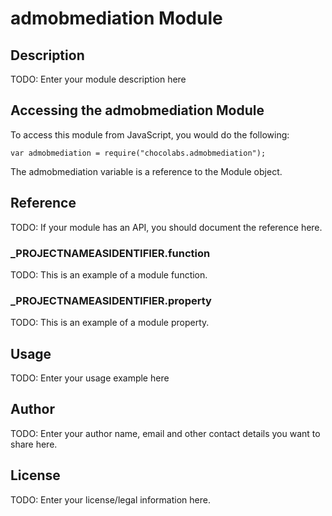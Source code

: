 # admobmediation Module

## Description

TODO: Enter your module description here

## Accessing the admobmediation Module

To access this module from JavaScript, you would do the following:

	var admobmediation = require("chocolabs.admobmediation");

The admobmediation variable is a reference to the Module object.	

## Reference

TODO: If your module has an API, you should document
the reference here.

### ___PROJECTNAMEASIDENTIFIER__.function

TODO: This is an example of a module function.

### ___PROJECTNAMEASIDENTIFIER__.property

TODO: This is an example of a module property.

## Usage

TODO: Enter your usage example here

## Author

TODO: Enter your author name, email and other contact
details you want to share here. 

## License

TODO: Enter your license/legal information here.
